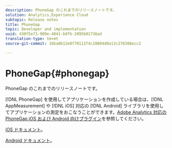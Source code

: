 ```yaml
---
description: PhoneGap のこれまでのリリースノートです。
solution: Analytics,Experience Cloud
subtopic: Release notes
title: PhoneGap
topic: Developer and implementation
uuid: 430f5e71-909e-4841-b8fb-2895b01736ad
translation-type: tm+mt
source-git-commit: 16ba0b12e0f70112f4c10804d0a13c278388ecc2

---
```



# PhoneGap{#phonegap}

PhoneGap のこれまでのリリースノートです。

[!DNL PhoneGap] を使用してアプリケーションを作成している場合は、[!DNL AppMeasurement] や [!DNL iOS] 対応の [!DNL Android] ライブラリを使用してアプリケーションの測定をおこなうことができます。[Adobe Analytics 対応の PhoneGap iOS および Android 向けプラグイン](https://marketing.adobe.com/developer/gallery/beta-phonegap-ios-and-android-plug-ins-for-sitecatalyst)を参照してください。

[iOS ドキュメント](https://marketing.adobe.com/resources/help/en_US/sc/appmeasurement/ios/phonegap.html)。

[Android ドキュメント](https://marketing.adobe.com/resources/help/en_US/sc/appmeasurement/android/phonegap.html)。
